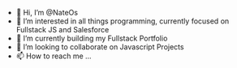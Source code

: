 - 👋 Hi, I’m @NateOs
- 👀 I’m interested in all things programming, currently focused on Fullstack JS and Salesforce
- 🌱 I’m currently building my Fullstack Portfolio
- 💞️ I’m looking to collaborate on Javascript Projects
- 📫 How to reach me ...

<!---
NateOs/NateOs is a ✨ special ✨ repository because its `README.md` (this file) appears on your GitHub profile.
You can click the Preview link to take a look at your changes.
--->
